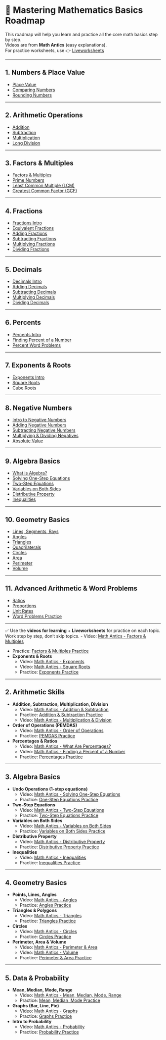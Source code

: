 # 📘 Mastering Mathematics Basics Roadmap

This roadmap will help you learn and practice all the core math basics step by step.  
Videos are from **Math Antics** (easy explanations).  
For practice worksheets, use 👉 [Liveworksheets](https://www.liveworksheets.com/)

---

## 1. Numbers & Place Value
- [Place Value](https://www.youtube.com/watch?v=RZl2MUwAwgU)
- [Comparing Numbers](https://www.youtube.com/watch?v=Rz8dd0LyeKk)
- [Rounding Numbers](https://www.youtube.com/watch?v=fd-E18EqSVk)

---

## 2. Arithmetic Operations
- [Addition](https://www.youtube.com/watch?v=ds8qgx_xS-g)
- [Subtraction](https://www.youtube.com/watch?v=9Q7Y9eyTa2A)
- [Multiplication](https://www.youtube.com/watch?v=3chZH4xCyu8)
- [Long Division](https://www.youtube.com/watch?v=HJ_PtEHwT4c)

---

## 3. Factors & Multiples
- [Factors & Multiples](https://www.youtube.com/watch?v=2zRt0cXG9vQ)
- [Prime Numbers](https://www.youtube.com/watch?v=ZZYsQhY24wY)
- [Least Common Multiple (LCM)](https://www.youtube.com/watch?v=QkCKAOzNMCM)
- [Greatest Common Factor (GCF)](https://www.youtube.com/watch?v=4HuAnM6b2d8)

---

## 4. Fractions
- [Fractions Intro](https://www.youtube.com/watch?v=DnFrOetuUKg)
- [Equivalent Fractions](https://www.youtube.com/watch?v=zLYECIjmnQs)
- [Adding Fractions](https://www.youtube.com/watch?v=0Pa2gRrlm3I)
- [Subtracting Fractions](https://www.youtube.com/watch?v=XYA5UXkfj94)
- [Multiplying Fractions](https://www.youtube.com/watch?v=xL3xCO7CLNM)
- [Dividing Fractions](https://www.youtube.com/watch?v=qmfXyR7Z6Lk)

---

## 5. Decimals
- [Decimals Intro](https://www.youtube.com/watch?v=HrCPqTJSGuo)
- [Adding Decimals](https://www.youtube.com/watch?v=Edkx3OaHvdE)
- [Subtracting Decimals](https://www.youtube.com/watch?v=ovH__-tPw9Q)
- [Multiplying Decimals](https://www.youtube.com/watch?v=OrzUL8BqWcA)
- [Dividing Decimals](https://www.youtube.com/watch?v=Z6B1k9fIuXc)

---

## 6. Percents
- [Percents Intro](https://www.youtube.com/watch?v=JeVSmq1Nrpw)
- [Finding Percent of a Number](https://www.youtube.com/watch?v=r5RQd5lWw9o)
- [Percent Word Problems](https://www.youtube.com/watch?v=s6FmrZT0DiI)

---

## 7. Exponents & Roots
- [Exponents Intro](https://www.youtube.com/watch?v=Z2I-3aEbr0c)
- [Square Roots](https://www.youtube.com/watch?v=QS6YjZx1q1Y)
- [Cube Roots](https://www.youtube.com/watch?v=jDNR8qXgQGc)

---

## 8. Negative Numbers
- [Intro to Negative Numbers](https://www.youtube.com/watch?v=oYp9U9YbJ5g)
- [Adding Negative Numbers](https://www.youtube.com/watch?v=8KhKhG-t-yo)
- [Subtracting Negative Numbers](https://www.youtube.com/watch?v=1D6jXTKYbYQ)
- [Multiplying & Dividing Negatives](https://www.youtube.com/watch?v=AVf3x2ix9xk)
- [Absolute Value](https://www.youtube.com/watch?v=19r0QHpjqkI)

---

## 9. Algebra Basics
- [What is Algebra?](https://www.youtube.com/watch?v=3tF3tMyPBO4)
- [Solving One-Step Equations](https://www.youtube.com/watch?v=1CSJ4tA_BwU)
- [Two-Step Equations](https://www.youtube.com/watch?v=9xogHM2hUB8)
- [Variables on Both Sides](https://www.youtube.com/watch?v=3AVsO5LsmSM)
- [Distributive Property](https://www.youtube.com/watch?v=1n-HMSCDYtM)
- [Inequalities](https://www.youtube.com/watch?v=7JYJbVVT5rA)

---

## 10. Geometry Basics
- [Lines, Segments, Rays](https://www.youtube.com/watch?v=I5FQki4P9k4)
- [Angles](https://www.youtube.com/watch?v=Z_O9sHhNioI)
- [Triangles](https://www.youtube.com/watch?v=bnG6g5WJpQ0)
- [Quadrilaterals](https://www.youtube.com/watch?v=cxQ1KEmGv2I)
- [Circles](https://www.youtube.com/watch?v=96M7VXyK4YM)
- [Area](https://www.youtube.com/watch?v=prjO7E--0fA)
- [Perimeter](https://www.youtube.com/watch?v=piHDh8iwUZI)
- [Volume](https://www.youtube.com/watch?v=lsO4yJ4_8Hk)

---

## 11. Advanced Arithmetic & Word Problems
- [Ratios](https://www.youtube.com/watch?v=9ksnt2VKyWI)
- [Proportions](https://www.youtube.com/watch?v=0qhL5cZLJdM)
- [Unit Rates](https://www.youtube.com/watch?v=ct4P7Z8uT6c)
- [Word Problems Practice](https://www.youtube.com/watch?v=5d9TLqLf4SM)

---

✅ Use the **videos for learning** + **Liveworksheets** for practice on each topic.  
Work step by step, don’t skip topics.  - Video: [Math Antics - Factors & Multiples](https://www.youtube.com/watch?v=Y3xV5tFWp7M)  
  - Practice: [Factors & Multiples Practice](https://www.liveworksheets.com/worksheet/en/maths/Factors_Multiples_Practice_kxgqkq)
- **Exponents & Roots**  
  - Video: [Math Antics - Exponents](https://www.youtube.com/watch?v=-zUmvpkhvW8)  
  - Video: [Math Antics - Square Roots](https://www.youtube.com/watch?v=B4zejSI8zho)  
  - Practice: [Exponents Practice](https://www.liveworksheets.com/worksheet/en/maths/Exponents_Practice_kxgqkq)

---

## 2. Arithmetic Skills
- **Addition, Subtraction, Multiplication, Division**  
  - Video: [Math Antics - Addition & Subtraction](https://www.youtube.com/watch?v=0QwHv9m48oM)  
  - Practice: [Addition & Subtraction Practice](https://www.liveworksheets.com/worksheet/en/maths/Addition_Subtraction_Practice_kxgqkq)  
  - Video: [Math Antics - Multiplication & Division](https://www.youtube.com/watch?v=aRcoEhVJ1Wg)
- **Order of Operations (PEMDAS)**  
  - Video: [Math Antics - Order of Operations](https://www.youtube.com/watch?v=dAgfnK528RA)  
  - Practice: [PEMDAS Practice](https://www.liveworksheets.com/worksheet/en/maths/PEMDAS_Practice_kxgqkq)
- **Percentages & Ratios**  
  - Video: [Math Antics - What Are Percentages?](https://www.youtube.com/watch?v=JeVSmq1Nrpw)  
  - Video: [Math Antics - Finding a Percent of a Number](https://www.youtube.com/watch?v=rR95Cbcjzus)  
  - Practice: [Percentages Practice](https://www.liveworksheets.com/worksheet/en/maths/Percentages_Practice_kxgqkq)

---

## 3. Algebra Basics
- **Undo Operations (1-step equations)**  
  - Video: [Math Antics - Solving One-Step Equations](https://www.youtube.com/watch?v=sWZ9Wfjs7Kg)  
  - Practice: [One-Step Equations Practice](https://www.liveworksheets.com/worksheet/en/maths/One_Step_Equations_Practice_kxgqkq)
- **Two-Step Equations**  
  - Video: [Math Antics - Two-Step Equations](https://www.youtube.com/watch?v=LDIiYKYvvdA)  
  - Practice: [Two-Step Equations Practice](https://www.liveworksheets.com/worksheet/en/maths/Two_Step_Equations_Practice_kxgqkq)
- **Variables on Both Sides**  
  - Video: [Math Antics - Variables on Both Sides](https://www.youtube.com/watch?v=fDMxOiS5g7k)  
  - Practice: [Variables on Both Sides Practice](https://www.liveworksheets.com/worksheet/en/maths/Variables_on_Both_Sides_Practice_kxgqkq)
- **Distributive Property**  
  - Video: [Math Antics - Distributive Property](https://www.youtube.com/watch?v=v-6MShC82ow)  
  - Practice: [Distributive Property Practice](https://www.liveworksheets.com/worksheet/en/maths/Distributive_Property_Practice_kxgqkq)
- **Inequalities**  
  - Video: [Math Antics - Inequalities](https://www.youtube.com/watch?v=RyesLifeUBw)  
  - Practice: [Inequalities Practice](https://www.liveworksheets.com/worksheet/en/maths/Inequalities_Practice_kxgqkq)

---

## 4. Geometry Basics
- **Points, Lines, Angles**  
  - Video: [Math Antics - Angles](https://www.youtube.com/watch?v=LfJ-3kvV7K4)  
  - Practice: [Angles Practice](https://www.liveworksheets.com/worksheet/en/maths/Angles_Practice_kxgqkq)
- **Triangles & Polygons**  
  - Video: [Math Antics - Triangles](https://www.youtube.com/watch?v=Q0I7-0XpZ9o)  
  - Practice: [Triangles Practice](https://www.liveworksheets.com/worksheet/en/maths/Triangles_Practice_kxgqkq)
- **Circles**  
  - Video: [Math Antics - Circles](https://www.youtube.com/watch?v=9yW8XgZclMk)  
  - Practice: [Circles Practice](https://www.liveworksheets.com/worksheet/en/maths/Circles_Practice_kxgqkq)
- **Perimeter, Area & Volume**  
  - Video: [Math Antics - Perimeter & Area](https://www.youtube.com/watch?v=2Lrn4bZgkMQ)  
  - Video: [Math Antics - Volume](https://www.youtube.com/watch?v=v6Pf79Ts1QE)  
  - Practice: [Perimeter & Area Practice](https://www.liveworksheets.com/worksheet/en/maths/Perimeter_Area_Practice_kxgqkq)

---

## 5. Data & Probability
- **Mean, Median, Mode, Range**  
  - Video: [Math Antics - Mean, Median, Mode, Range](https://www.youtube.com/watch?v=4CRVYABon40)  
  - Practice: [Mean, Median, Mode Practice](https://www.liveworksheets.com/worksheet/en/maths/Mean_Median_Mode_Practice_kxgqkq)
- **Graphs (Bar, Line, Pie)**  
  - Video: [Math Antics - Graphs](https://www.youtube.com/watch?v=6z6z6z6z6z6)  
  - Practice: [Graphs Practice](https://www.liveworksheets.com/worksheet/en/maths/Graphs_Practice_kxgqkq)
- **Intro to Probability**  
  - Video: [Math Antics - Probability](https://www.youtube.com/watch?v=eH7ZX3l7s8g)  
  - Practice: [Probability Practice](https://www.liveworksheets.com/worksheet/en/maths/Probability_Practice_kxgqkq)
